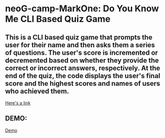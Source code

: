 # neoG-camp-MarkOne: Do You Know Me CLI Based Quiz Game

## This  is a CLI based quiz game that prompts the user for their name and then asks them a series of questions. The user's score is incremented or decremented based on whether they provide the correct or incorrect answers, respectively. At the end of the quiz, the code displays the user's final score and the highest scores and names of users who achieved them.

[Here's a link](https://replit.com/@nvspavankalyan/neoG-camp-MarkOne-Do-You-Know-Me-CLI-Based-Quiz-Game#index.js "Quiz App Link")

## DEMO:


<a href="https://user-images.githubusercontent.com/24682339/210182933-607cfb36-84e3-4d5c-a48e-c62970617337.mp4">Demo</a>





